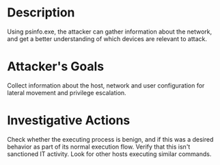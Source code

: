 # Description
Using psinfo.exe, the attacker can gather information about the network, and get a better understanding of which devices are relevant to attack.
# Attacker's Goals
Collect information about the host, network and user configuration for lateral movement and privilege escalation.
# Investigative Actions
Check whether the executing process is benign, and if this was a desired behavior as part of its normal execution flow.
Verify that this isn't sanctioned IT activity.
Look for other hosts executing similar commands.

